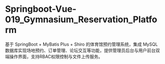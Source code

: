 # Springboot-Vue-019_Gymnasium_Reservation_Platform
基于 SpringBoot + MyBatis Plus + Shiro 的体育馆预约管理系统，集成 MySQL 数据库实现场地预约、订单管理、论坛交互等功能，提供管理员后台与用户前台双端操作界面，支持RBAC权限控制与文件上传服务。
